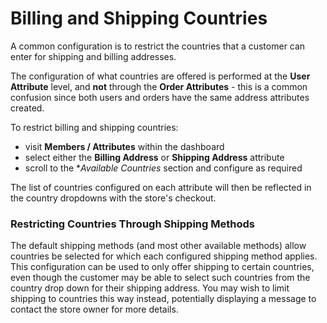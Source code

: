 # Billing and Shipping Countries

A common configuration is to restrict the countries that a customer can enter for shipping and billing addresses.

The configuration of what countries are offered is performed at the __User Attribute__ level, and **not** through the __Order Attributes__ - this is a common confusion since both users and orders have the same address attributes created.

To restrict billing and shipping countries:
- visit **Members / Attributes** within the dashboard
- select either the **Billing Address** or **Shipping Address** attribute
- scroll to the **Available Countries* section and configure as required

The list of countries configured on each attribute will then be reflected in the country dropdowns with the store's checkout.

### Restricting Countries Through Shipping Methods

The default shipping methods (and most other available methods) allow countries be selected for which each configured shipping method applies.
This configuration can be used to only offer shipping to certain countries, even though the customer may be able to select such countries from the country drop down for their shipping address.
You may wish to limit shipping to countries this way instead, potentially displaying a message to contact the store owner for more details.
